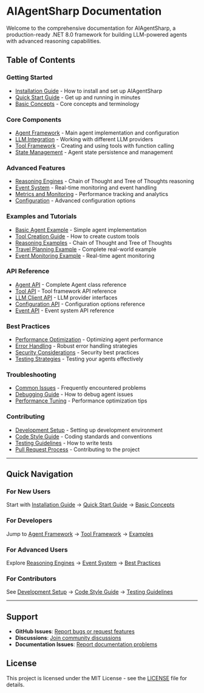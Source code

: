 # AIAgentSharp Documentation

Welcome to the comprehensive documentation for AIAgentSharp, a production-ready .NET 8.0 framework for building LLM-powered agents with advanced reasoning capabilities.

## Table of Contents

### Getting Started
- [Installation Guide](docs/installation.md) - How to install and set up AIAgentSharp
- [Quick Start Guide](docs/quick-start.md) - Get up and running in minutes
- [Basic Concepts](docs/concepts.md) - Core concepts and terminology

### Core Components
- [Agent Framework](docs/agent-framework.md) - Main agent implementation and configuration
- [LLM Integration](docs/llm-integration.md) - Working with different LLM providers
- [Tool Framework](docs/tool-framework.md) - Creating and using tools with function calling
- [State Management](docs/state-management.md) - Agent state persistence and management

### Advanced Features
- [Reasoning Engines](docs/reasoning-engines.md) - Chain of Thought and Tree of Thoughts reasoning
- [Event System](docs/event-system.md) - Real-time monitoring and event handling
- [Metrics and Monitoring](docs/metrics-monitoring.md) - Performance tracking and analytics
- [Configuration](docs/configuration.md) - Advanced configuration options

### Examples and Tutorials
- [Basic Agent Example](docs/examples/basic-agent.md) - Simple agent implementation
- [Tool Creation Guide](docs/examples/tool-creation.md) - How to create custom tools
- [Reasoning Examples](docs/examples/reasoning-examples.md) - Chain of Thought and Tree of Thoughts
- [Travel Planning Example](docs/examples/travel-planning.md) - Complete real-world example
- [Event Monitoring Example](docs/examples/event-monitoring.md) - Real-time agent monitoring

### API Reference
- [Agent API](docs/api/agent-api.md) - Complete Agent class reference
- [Tool API](docs/api/tool-api.md) - Tool framework API reference
- [LLM Client API](docs/api/llm-client-api.md) - LLM provider interfaces
- [Configuration API](docs/api/configuration-api.md) - Configuration options reference
- [Event API](docs/api/event-api.md) - Event system API reference

### Best Practices
- [Performance Optimization](docs/best-practices/performance.md) - Optimizing agent performance
- [Error Handling](docs/best-practices/error-handling.md) - Robust error handling strategies
- [Security Considerations](docs/best-practices/security.md) - Security best practices
- [Testing Strategies](docs/best-practices/testing.md) - Testing your agents effectively

### Troubleshooting
- [Common Issues](docs/troubleshooting/common-issues.md) - Frequently encountered problems
- [Debugging Guide](docs/troubleshooting/debugging.md) - How to debug agent issues
- [Performance Tuning](docs/troubleshooting/performance-tuning.md) - Performance optimization tips

### Contributing
- [Development Setup](docs/contributing/development-setup.md) - Setting up development environment
- [Code Style Guide](docs/contributing/code-style.md) - Coding standards and conventions
- [Testing Guidelines](docs/contributing/testing-guidelines.md) - How to write tests
- [Pull Request Process](docs/contributing/pull-request-process.md) - Contributing to the project

---

## Quick Navigation

### For New Users
Start with [Installation Guide](docs/installation.md) → [Quick Start Guide](docs/quick-start.md) → [Basic Concepts](docs/concepts.md)

### For Developers
Jump to [Agent Framework](docs/agent-framework.md) → [Tool Framework](docs/tool-framework.md) → [Examples](docs/examples/)

### For Advanced Users
Explore [Reasoning Engines](docs/reasoning-engines.md) → [Event System](docs/event-system.md) → [Best Practices](docs/best-practices/)

### For Contributors
See [Development Setup](docs/contributing/development-setup.md) → [Code Style Guide](docs/contributing/code-style.md) → [Testing Guidelines](docs/contributing/testing-guidelines.md)

---

## Support

- **GitHub Issues**: [Report bugs or request features](https://github.com/erwin-beckers/AIAgentSharp/issues)
- **Discussions**: [Join community discussions](https://github.com/erwin-beckers/AIAgentSharp/discussions)
- **Documentation Issues**: [Report documentation problems](https://github.com/erwin-beckers/AIAgentSharp/issues)

## License

This project is licensed under the MIT License - see the [LICENSE](LICENSE.md) file for details.
